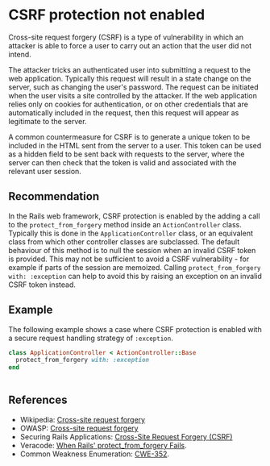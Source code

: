 # CSRF protection not enabled
Cross-site request forgery (CSRF) is a type of vulnerability in which an attacker is able to force a user to carry out an action that the user did not intend.

The attacker tricks an authenticated user into submitting a request to the web application. Typically this request will result in a state change on the server, such as changing the user's password. The request can be initiated when the user visits a site controlled by the attacker. If the web application relies only on cookies for authentication, or on other credentials that are automatically included in the request, then this request will appear as legitimate to the server.

A common countermeasure for CSRF is to generate a unique token to be included in the HTML sent from the server to a user. This token can be used as a hidden field to be sent back with requests to the server, where the server can then check that the token is valid and associated with the relevant user session.


## Recommendation
In the Rails web framework, CSRF protection is enabled by the adding a call to the `protect_from_forgery` method inside an `ActionController` class. Typically this is done in the `ApplicationController` class, or an equivalent class from which other controller classes are subclassed. The default behaviour of this method is to null the session when an invalid CSRF token is provided. This may not be sufficient to avoid a CSRF vulnerability - for example if parts of the session are memoized. Calling `protect_from_forgery with: :exception` can help to avoid this by raising an exception on an invalid CSRF token instead.


## Example
The following example shows a case where CSRF protection is enabled with a secure request handling strategy of `:exception`.


```ruby
class ApplicationController < ActionController::Base
  protect_from_forgery with: :exception
end
  
```

## References
* Wikipedia: [Cross-site request forgery](https://en.wikipedia.org/wiki/Cross-site_request_forgery)
* OWASP: [Cross-site request forgery](https://owasp.org/www-community/attacks/csrf)
* Securing Rails Applications: [Cross-Site Request Forgery (CSRF)](https://guides.rubyonrails.org/security.html#cross-site-request-forgery-csrf)
* Veracode: [When Rails' protect_from_forgery Fails](https://www.veracode.com/blog/managing-appsec/when-rails-protectfromforgery-fails).
* Common Weakness Enumeration: [CWE-352](https://cwe.mitre.org/data/definitions/352.html).
